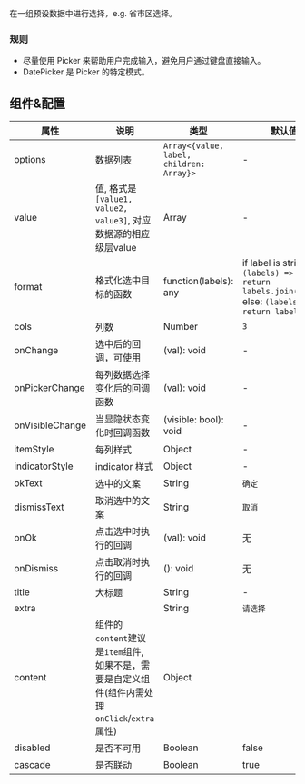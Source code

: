 
在一组预设数据中进行选择，e.g. 省市区选择。

### 规则
- 尽量使用 Picker 来帮助用户完成输入，避免用户通过键盘直接输入。
- DatePicker 是 Picker 的特定模式。

## 组件&配置

属性 | 说明 | 类型 | 默认值
----|-----|------|------
options    | 数据列表  | `Array<{value, label, children: Array}>` |   - 
value   | 值, 格式是`[value1, value2, value3]`, 对应数据源的相应级层value    | Array  | -
format  | 格式化选中目标的函数  | function(labels): any | if label is string: `(labels) => { return labels.join(',');}` else: `(labels) => { return labels;} ` 
cols    | 列数    | Number |  `3`  
onChange | 选中后的回调，可使用 | (val): void | - 
onPickerChange | 每列数据选择变化后的回调函数   | (val): void | - 
onVisibleChange  | 当显隐状态变化时回调函数    | (visible: bool): void |  -   
itemStyle | 每列样式  |   Object   | -  
indicatorStyle  | indicator 样式 | Object | - 
okText  | 选中的文案 | String |  `确定`  
dismissText  | 取消选中的文案 | String |  `取消`  
onOk  | 点击选中时执行的回调 | (val): void  |  无 
onDismiss  | 点击取消时执行的回调 | (): void  |  无  
title  | 大标题 | String | - 
extra  |  | String |  `请选择`  
content | 组件的`content`建议是`item`组件, 如果不是，需要是自定义组件(组件内需处理`onClick`/`extra`属性) | Object | 
disabled  | 是否不可用 | Boolean | false 
cascade  | 是否联动 | Boolean | true 
